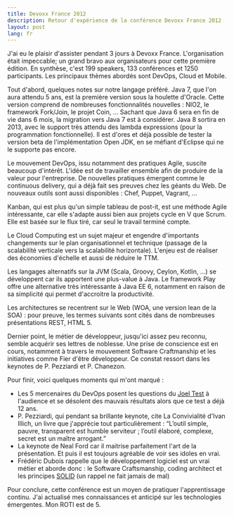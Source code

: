 ```yaml
---
title: Devoxx France 2012
description: Retour d'expérience de la conférence Devoxx France 2012
layout: post
lang: fr
---
```

J'ai eu le plaisir d'assister pendant 3 jours à Devoxx France. L'organisation était impeccable; un
grand bravo aux organisateurs pour cette première édition. En synthèse, c'est 199 speakers, 133
conférences et 1250 participants. Les principaux thèmes abordés sont DevOps, Cloud et Mobile.

Tout d'abord, quelques notes sur notre langage préféré. Java 7, que l'on aura attendu 5 ans, est la
première version sous la houlette d'Oracle. Cette version comprend de nombreuses fonctionnalités
nouvelles : NIO2, le framework Fork/Join, le projet Coin, … Sachant que Java 6 sera en fin de vie
dans 6 mois, la migration vers Java 7 est à considérer. Java 8 sortira en 2013, avec le support très
attendu des lambda expressions (pour la programmation fonctionnelle). Il est d'ores et déjà possible
de tester la version beta de l'implémentation Open JDK, en se méfiant d'Eclipse qui ne le supporte
pas encore.

Le mouvement DevOps, issu notamment des pratiques Agile, suscite beaucoup d'intérêt. L'idée est de
travailler ensemble afin de produire de la valeur pour l'entreprise. De nouvelles pratiques émergent
comme le continuous delivery, qui a déjà fait ses preuves chez les géants du Web. De nouveaux outils
sont aussi disponibles : Chef, Puppet, Vagrant, …

Kanban, qui est plus qu'un simple tableau de post-it, est une méthode Agile intéressante, car elle
s'adapte aussi bien aux projets cycle en V que Scrum. Elle est basée sur le flux tiré, car seul le
travail terminé compte.

Le Cloud Computing est un sujet majeur et engendre d'importants changements sur le plan
organisationnel et technique (passage de la scalabilité verticale vers la scalabilité horizontale).
L'enjeu est de réaliser des économies d'échelle et aussi de réduire le TTM.

Les langages alternatifs sur la JVM (Scala, Groovy, Ceylon, Kotlin, …) se développent car ils
apportent une plus-value à Java. Le framework Play offre une alternative très intéressante à Java EE
6, notamment en raison de sa simplicité qui permet d'accroitre la productivité.

Les architectures se recentrent sur le Web (WOA, une version lean de la SOA) : pour preuve, les
termes suivants sont cités dans de nombreuses présentations REST, HTML 5.

Dernier point, le métier de développeur, jusqu'ici assez peu reconnu, semble acquérir ses lettres de
noblesse. Une prise de conscience est en cours, notamment à travers le mouvement Software
Craftmanship et les initiatives comme Fier d'être développeur. Ce constat ressort dans les keynotes
de P. Pezziardi et P. Chanezon.

Pour finir, voici quelques moments qui m'ont marqué :

-   Les 5 mercenaires du DevOps posent les questions du [Joel
    Test](http://www.joelonsoftware.com/articles/fog0000000043.html) à l'audience et se désolent des
    mauvais résultats alors que ce test a déjà 12 ans.
-   P. Pezziardi, qui pendant sa brillante keynote, cite La Convivialité d'Ivan Illich, un livre que
    j'apprécie tout particulièrement : “L’outil simple, pauvre, transparent est humble serviteur ;
    l’outil élaboré, complexe, secret est un maître arrogant.”
-   La keynote de Neal Ford car il maitrise parfaitement l'art de la présentation. Et puis il est
    toujours agréable de voir ses idoles en vrai.
-   Frédéric Dubois rappelle que le développement logiciel est un vrai métier et aborde donc : le
    Software Craftsmanship, coding architect et les principes
    [SOLID](http://en.wikipedia.org/wiki/SOLID_%28object-oriented_design%29) (un rappel ne fait
    jamais de mal)

Pour conclure, cette conférence est un moyen de pratiquer l'apprentissage continu. J'ai actualisé
mes connaissances et anticipé sur les technologies émergentes. Mon ROTI est de 5.
